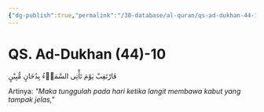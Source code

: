 ```yaml
---
{"dg-publish":true,"permalink":"/30-database/al-quran/qs-ad-dukhan-44-10/"}
---
```



# QS. Ad-Dukhan (44)-10
فَارْتَقِبْ يَوْمَ تَأْتِى السَّمَاۤءُ بِدُخَانٍ مُّبِيْنٍ 

Artinya: *"Maka tunggulah pada hari ketika langit membawa kabut yang tampak jelas,"*
